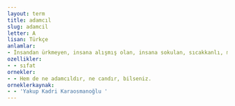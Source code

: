 ```yaml
---
layout: term
title: adamcıl
slug: adamcil
letter: A
lisan: Türkçe
anlamlar:
- İnsandan ürkmeyen, insana alışmış olan, insana sokulan, sıcakkanlı, munis
ozellikler:
- - sıfat
ornekler:
- - Hem de ne adamcıldır, ne candır, bilseniz.
orneklerkaynak:
- - 'Yakup Kadri Karaosmanoğlu '
---
```

